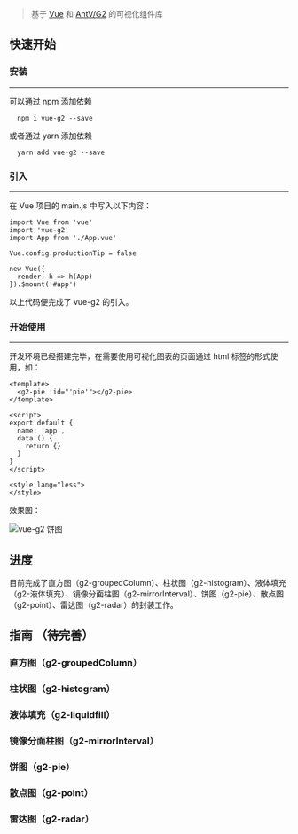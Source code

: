 >基于 [Vue](https://cn.vuejs.org/index.html) 和 [AntV/G2](https://antv.alipay.com/zh-cn/g2/3.x/index.html) 的可视化组件库 
## 快速开始
### 安装
------
可以通过 npm 添加依赖
```
  npm i vue-g2 --save
```
或者通过 yarn 添加依赖
```
  yarn add vue-g2 --save
```

### 引入
------
在 Vue 项目的 main.js 中写入以下内容：
```
import Vue from 'vue'
import 'vue-g2'
import App from './App.vue'

Vue.config.productionTip = false

new Vue({
  render: h => h(App)
}).$mount('#app')
```
以上代码便完成了 vue-g2 的引入。

### 开始使用
------
开发环境已经搭建完毕，在需要使用可视化图表的页面通过 html 标签的形式使用，如：
```
<template>
  <g2-pie :id="'pie'"></g2-pie>
</template>

<script>
export default {
  name: 'app',
  data () {
    return {}
  }
}
</script>

<style lang="less">
</style>
```
效果图：

![vue-g2 饼图](http://7xu37n.com1.z0.glb.clouddn.com/vue-g2%E9%A5%BC%E5%9B%BE.jpg)

## 进度
目前完成了直方图（g2-groupedColumn）、柱状图（g2-histogram）、液体填充（g2-液体填充）、镜像分面柱图（g2-mirrorInterval）、饼图（g2-pie）、散点图（g2-point）、雷达图（g2-radar）的封装工作。

## 指南 （待完善）
### 直方图（g2-groupedColumn）

### 柱状图（g2-histogram）

### 液体填充（g2-liquidfill）

### 镜像分面柱图（g2-mirrorInterval）

### 饼图（g2-pie）
<!-- ![vue-g2 饼图](http://7xu37n.com1.z0.glb.clouddn.com/vue-g2%E9%A5%BC%E5%9B%BE.jpg) -->
### 散点图（g2-point）

### 雷达图（g2-radar）




